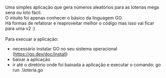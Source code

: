 Uma simples aplicação que gera números aleatórios para as loterias mega sena ou loto fácil. <br />
O intuito foi apenas conhecer o básico da linguagem GO. <br />
Há formas de refatorar e reaproveitar melhor o código mas isso vai ficar para uma v2 :)
<br /><br />
Para execuar a aplicação:
- necessário instalar GO no seu sistema operacional (https://go.dev/doc/install)
- baixar a aplicação
- ir até o diretório onde foi baixada a aplicação e executar o comando: go run .\loteria.go
